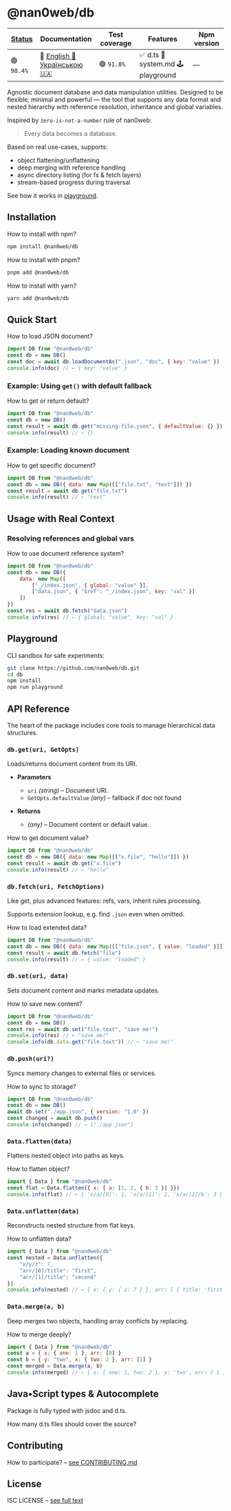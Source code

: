 # @nan0web/db

|[Status](https://github.com/nan0web/monorepo/blob/main/system.md#написання-сценаріїв)|Documentation|Test coverage|Features|Npm version|
|---|---|---|---|---|
 |🟢 `98.4%` |🧪 [English 🏴󠁧󠁢󠁥󠁮󠁧󠁿](https://github.com/nan0web/db/blob/main/README.md)<br />[Українською 🇺🇦](https://github.com/nan0web/db/blob/main/docs/uk/README.md) |🟢 `91.8%` |✅ d.ts 📜 system.md 🕹️ playground |— |

Agnostic document database and data manipulation utilities. Designed to be
flexible, minimal and powerful — the tool that supports any data format and
nested hierarchy with reference resolution, inheritance and global variables.

Inspired by `zero-is-not-a-number` rule of nan0web:
> Every data becomes a database.

Based on real use-cases, supports:
- object flattening/unflattening
- deep merging with reference handling
- async directory listing (for fs & fetch layers)
- stream-based progress during traversal

See how it works in [playground](#playground).

## Installation

How to install with npm?
```bash
npm install @nan0web/db
```

How to install with pnpm?
```bash
pnpm add @nan0web/db
```

How to install with yarn?
```bash
yarn add @nan0web/db
```

## Quick Start

How to load JSON document?
```js
import DB from "@nan0web/db"
const db = new DB()
const doc = await db.loadDocumentAs(".json", "doc", { key: "value" })
console.info(doc) // ← { key: "value" }
```
### Example: Using `get()` with default fallback

How to get or return default?
```js
import DB from "@nan0web/db"
const db = new DB()
const result = await db.get("missing-file.json", { defaultValue: {} })
console.info(result) // ← {}
```
### Example: Loading known document

How to get specific document?
```js
import DB from "@nan0web/db"
const db = new DB({ data: new Map([["file.txt", "text"]]) })
const result = await db.get("file.txt")
console.info(result) // ← "text"
```
## Usage with Real Context

### Resolving references and global vars

How to use document reference system?
```js
import DB from "@nan0web/db"
const db = new DB({
	data: new Map([
		["_/index.json", { global: "value" }],
		["data.json", { "$ref": "_/index.json", key: "val" }]
	])
})
const res = await db.fetch("data.json")
console.info(res) // ← { global: "value", key: "val" }
```
## Playground

CLI sandbox for safe experiments:
```bash
git clone https://github.com/nan0web/db.git
cd db
npm install
npm run playground
```

## API Reference

The heart of the package includes core tools to manage hierarchical data structures.

### `db.get(uri, GetOpts)`
Loads/returns document content from its URI.

* **Parameters**
  * `uri` *(string)* – Document URI.
  * `GetOpts.defaultValue` *(any)* – fallback if doc not found

* **Returns**
  * *(any)* – Document content or default value.

How to get document value?
```js
import DB from "@nan0web/db"
const db = new DB({ data: new Map([["x.file", "hello"]]) })
const result = await db.get("x.file")
console.info(result) // ← "hello"
```
### `db.fetch(uri, FetchOptions)`
Like get, plus advanced features: refs, vars, inherit rules processing.

Supports extension lookup, e.g. find `.json` even when omitted.

How to load extended data?
```js
import DB from "@nan0web/db"
const db = new DB({ data: new Map([["file.json", { value: "loaded" }]]) })
const result = await db.fetch("file")
console.info(result) // ← { value: "loaded" }
```
### `db.set(uri, data)`
Sets document content and marks metadata updates.

How to save new content?
```js
import DB from "@nan0web/db"
const db = new DB()
const res = await db.set("file.text", "save me!")
console.info(res) // ← "save me!"
console.info(db.data.get("file.text")) // ← "save me!"
```
### `db.push(uri?)`
Syncs memory changes to external files or services.

How to sync to storage?
```js
import DB from "@nan0web/db"
const db = new DB()
await db.set("./app.json", { version: "1.0" })
const changed = await db.push()
console.info(changed) // ← ["./app.json"]
```
### `Data.flatten(data)`
Flattens nested object into paths as keys.

How to flatten object?
```js
import { Data } from "@nan0web/db"
const flat = Data.flatten({ x: { a: [1, 2, { b: 3 }] }})
console.info(flat) // ← { 'x/a/[0]': 1, 'x/a/[1]': 2, 'x/a/[2]/b': 3 }
```
### `Data.unflatten(data)`
Reconstructs nested structure from flat keys.

How to unflatten data?
```js
import { Data } from "@nan0web/db"
const nested = Data.unflatten({
	"x/y/z": 7,
	"arr/[0]/title": "first",
	"arr/[1]/title": "second"
})
console.info(nested) // ← { x: { y: { z: 7 } }, arr: [ { title: 'first' }, { title: 'second' } ] }
```
### `Data.merge(a, b)`
Deep merges two objects, handling array conflicts by replacing.

How to merge deeply?
```js
import { Data } from "@nan0web/db"
const a = { x: { one: 1 }, arr: [0] }
const b = { y: "two", x: { two: 2 }, arr: [1] }
const merged = Data.merge(a, b)
console.info(merged) // ← { x: { one: 1, two: 2 }, y: 'two', arr: [ 1 ] }
```
## Java•Script types & Autocomplete
Package is fully typed with jsdoc and d.ts.

How many d.ts files should cover the source?

## Contributing

How to participate? – [see CONTRIBUTING.md](https://github.com/nan0web/db/blob/main/CONTRIBUTING.md)

## License

ISC LICENSE – [see full text](https://github.com/nan0web/db/blob/main/LICENSE)
